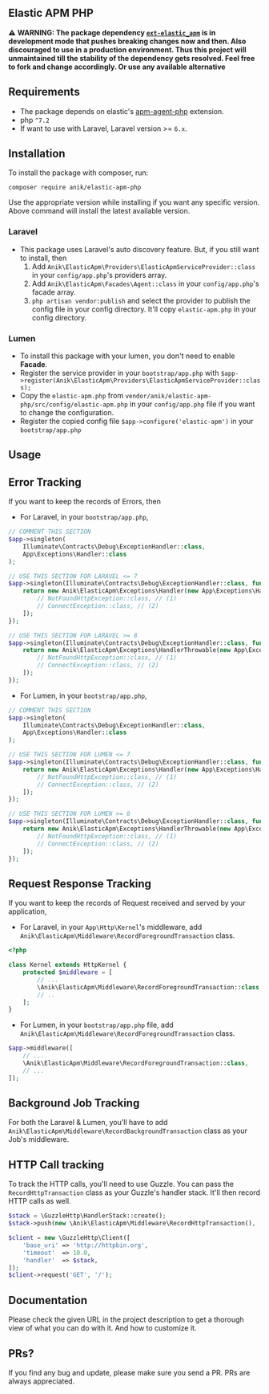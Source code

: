 Elastic APM PHP
---

:warning: **WARNING: The package dependency [`ext-elastic_apm`](https://github.com/elastic/apm-agent-php) is in development mode that pushes breaking changes now and then. Also discouraged to use in a production environment. Thus this project will unmaintained till the stability of the dependency gets resolved. Feel free to fork and change accordingly. Or use any available alternative**

## Requirements
- The package depends on elastic's [apm-agent-php](https://github.com/elastic/apm-agent-php) extension.
- php `^7.2`
- If want to use with Laravel, Laravel version >= `6.x`.

## Installation
To install the package with composer, run:
```shell script
composer require anik/elastic-apm-php
```
Use the appropriate version while installing if you want any specific version. Above command will install the latest available version.

### Laravel
- This package uses Laravel's auto discovery feature. But, if you still want to install, then
    1. Add `Anik\ElasticApm\Providers\ElasticApmServiceProvider::class` in your `config/app.php`'s providers array.
    2. Add `Anik\ElasticApm\Facades\Agent::class` in your `config/app.php`'s facade array.
    3. `php artisan vendor:publish` and select the provider to publish the config file in your config directory. It'll copy `elastic-apm.php` in your config directory.

### Lumen
- To install this package with your lumen, you don't need to enable **Facade**.
- Register the service provider in your `bootstrap/app.php` with `$app->register(Anik\ElasticApm\Providers\ElasticApmServiceProvider::class);`
- Copy the `elastic-apm.php` from `vendor/anik/elastic-apm-php/src/config/elastic-apm.php` in your `config/app.php` file if you want to change the configuration.
- Register the copied config file `$app->configure('elastic-apm')` in your `bootstrap/app.php`

## Usage

Error Tracking
---
If you want to keep the records of Errors, then
- For Laravel, in your `bootstrap/app.php`,
```php
// COMMENT THIS SECTION
$app->singleton(
    Illuminate\Contracts\Debug\ExceptionHandler::class,
    App\Exceptions\Handler::class
);
```
```php
// USE THIS SECTION FOR LARAVEL <= 7
$app->singleton(Illuminate\Contracts\Debug\ExceptionHandler::class, function ($app) {
    return new Anik\ElasticApm\Exceptions\Handler(new App\Exceptions\Handler($app), [
        // NotFoundHttpException::class, // (1)
        // ConnectException::class, // (2)
    ]);
});
```

```php
// USE THIS SECTION FOR LARAVEL >= 8
$app->singleton(Illuminate\Contracts\Debug\ExceptionHandler::class, function ($app) {
    return new Anik\ElasticApm\Exceptions\HandlerThrowable(new App\Exceptions\Handler($app), [
        // NotFoundHttpException::class, // (1)
        // ConnectException::class, // (2)
    ]);
});
```

- For Lumen, in your `bootstrap/app.php`,
```php
// COMMENT THIS SECTION
$app->singleton(
    Illuminate\Contracts\Debug\ExceptionHandler::class,
    App\Exceptions\Handler::class
);
```

```php
// USE THIS SECTION FOR LUMEN <= 7
$app->singleton(Illuminate\Contracts\Debug\ExceptionHandler::class, function ($app) {
    return new Anik\ElasticApm\Exceptions\Handler(new App\Exceptions\Handler(), [
        // NotFoundHttpException::class, // (1)
        // ConnectException::class, // (2)
    ]);
});
```

```php
// USE THIS SECTION FOR LUMEN >= 8
$app->singleton(Illuminate\Contracts\Debug\ExceptionHandler::class, function ($app) {
    return new Anik\ElasticApm\Exceptions\HandlerThrowable(new App\Exceptions\Handler(), [
        // NotFoundHttpException::class, // (1)
        // ConnectException::class, // (2)
    ]);
});
```

Request Response Tracking
---
If you want to keep the records of Request received and served by your application,
- For Laravel, in your `App\Http\Kernel`'s middleware, add `Anik\ElasticApm\Middleware\RecordForegroundTransaction` class.
```php
<?php

class Kernel extends HttpKernel {
    protected $middleware = [
        // ...
        \Anik\ElasticApm\Middleware\RecordForegroundTransaction::class,
        // ..
    ];
}
```

- For Lumen, in your `bootstrap/app.php` file, add `Anik\ElasticApm\Middleware\RecordForegroundTransaction` class.
```php
$app->middleware([
    // ...
    \Anik\ElasticApm\Middleware\RecordForegroundTransaction::class,
    // ...
]);
```

Background Job Tracking
---
For both the Laravel & Lumen, you'll have to add `Anik\ElasticApm\Middleware\RecordBackgroundTransaction` class as your Job's middleware.

HTTP Call tracking
---
To track the HTTP calls, you'll need to use Guzzle. You can pass the `RecordHttpTransaction` class as your Guzzle's handler stack. It'll then record HTTP calls as well.
```php
$stack = \GuzzleHttp\HandlerStack::create();
$stack->push(new \Anik\ElasticApm\Middleware\RecordHttpTransaction(), 'whatever-you-wish');

$client = new \GuzzleHttp\Client([
    'base_uri' => 'http://httpbin.org',
    'timeout'  => 10.0,
    'handler'  => $stack,
]);
$client->request('GET', '/');
```


## Documentation
Please check the given URL in the project description to get a thorough view of what you can do with it. And how to customize it.

## PRs?
If you find any bug and update, please make sure you send a PR. PRs are always appreciated.
